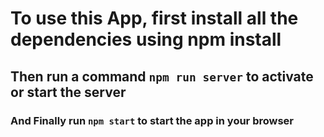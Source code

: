 # To use this App, first install all the dependencies using npm install

## Then run a command `npm run server` to activate or start the server

### And Finally run `npm start` to start the app in your browser

